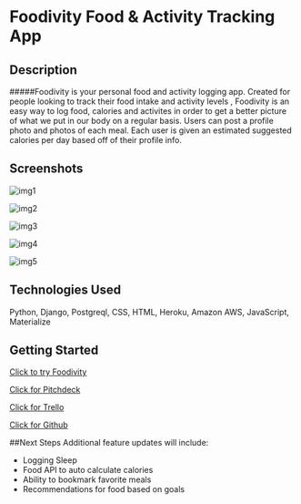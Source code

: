 # Foodivity Food & Activity Tracking App

## Description

#####Foodivity is your personal food and activity logging app. Created for people looking to track their food intake and activity levels , Foodivity is an easy way to log food, calories and activites in order to get a better picture of what we put in our body on a regular basis. Users can post a profile photo and photos of each meal. Each user is given an estimated suggested calories per day based off of their profile info.  

## Screenshots

[img1]:https://i.imgur.com/GAQnJAm.jpg
![img1]

[img2]:https://i.imgur.com/94dWRer.jpg
![img2]

[img3]:https://i.imgur.com/IluPE9f.jpg
![img3]

[img4]:https://i.imgur.com/4eJNwdo.jpg
![img4]

[img5]:https://i.imgur.com/h8LaoUi.jpg
![img5]


## Technologies Used
Python, Django, Postgreql, CSS, HTML, Heroku, Amazon AWS, JavaScript, Materialize 

## Getting Started
[Click to try Foodivity]: https://foodivity.herokuapp.com/
[Click to try Foodivity] 

[Click for Pitchdeck]: https://docs.google.com/presentation/d/144b0TG9-I7lBSYJDO5tDQmlq8K5yqnCdmhxTYlBaMGc/edit#slide=id.g25f6af9dd6_0_0
[Click for Pitchdeck]

[Click for Trello]: https://trello.com/b/CMhFaVEc/project-3-group-proj
[Click for Trello]

[Click for Github]:https://github.com/ccrisolo/Foodivity.git
[Click for Github]

##Next Steps
Additional feature updates will include:
- Logging Sleep
- Food API to auto calculate calories
- Ability to bookmark favorite meals
- Recommendations for food based on goals

	


